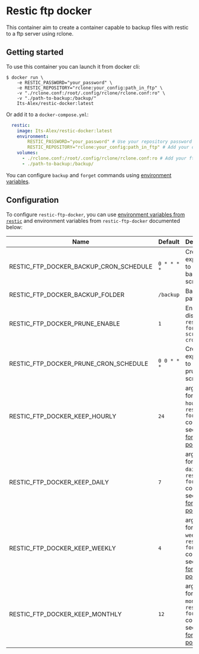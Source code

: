 # Restic ftp docker

This container aim to create a container capable to backup files with restic
to a ftp server using rclone.

## Getting started

To use this container you can launch it from docker cli:

```sh-session
$ docker run \
    -e RESTIC_PASSWORD="your_password" \
    -e RESTIC_REPOSITORY="rclone:your_config:path_in_ftp" \
    -v "./rclone.conf:/root/.config/rclone/rclone.conf:ro" \
    -v "./path-to-backup:/backup/"
    Its-Alex/restic-docker:latest
```

Or add it to a `docker-compose.yml`:

```yaml
  restic:
    image: Its-Alex/restic-docker:latest
    environment:
        RESTIC_PASSWORD="your_password" # Use your repository password
        RESTIC_REPOSITORY="rclone:your_config:path_in_ftp" # Add your config and path
    volumes:
      - ./rclone.conf:/root/.config/rclone/rclone.conf:ro # Add your ftp to rclone config file
      - ./path-to-backup:/backup/
```

You can configure `backup` and `forget` commands using
[environment variables](#configuration).

## Configuration

To configure `restic-ftp-docker`, you can use
[environment variables from `restic`](https://restic.readthedocs.io/en/latest/manual_rest.html)
and environment variables from `restic-ftp-docker` documented below:

| Name                                   | Default     | Description                                                                                                                                                                              |
| -------------------------------------- | ----------- | ---------------------------------------------------------------------------------------------------------------------------------------------------------------------------------------- |
| RESTIC_FTP_DOCKER_BACKUP_CRON_SCHEDULE | `0 * * * *` | Cron expression to launch backup script                                                                                                                                                  |
| RESTIC_FTP_DOCKER_BACKUP_FOLDER        | `/backup`   | Backup path                                                                                                                                                                              |
| RESTIC_FTP_DOCKER_PRUNE_ENABLE         | `1`         | Enable or disable `restic forget script in crontab`                                                                                                                                      |
| RESTIC_FTP_DOCKER_PRUNE_CRON_SCHEDULE  | `0 0 * * *` | Cron expression to launch prune script                                                                                                                                                   |
| RESTIC_FTP_DOCKER_KEEP_HOURLY          | `24`        | argument for `--keep-hourly` of `restic forget` command, see [restic forget policies](https://restic.readthedocs.io/en/latest/060_forget.html#removing-snapshots-according-to-a-policy)  |
| RESTIC_FTP_DOCKER_KEEP_DAILY           | `7`         | argument for `--keep-daily` of `restic forget` command, see [restic forget policies](https://restic.readthedocs.io/en/latest/060_forget.html#removing-snapshots-according-to-a-policy)   |
| RESTIC_FTP_DOCKER_KEEP_WEEKLY          | `4`         | argument for `--keep-weekly` of `restic forget` command, see [restic forget policies](https://restic.readthedocs.io/en/latest/060_forget.html#removing-snapshots-according-to-a-policy)  |
| RESTIC_FTP_DOCKER_KEEP_MONTHLY         | `12`        | argument for `--keep-monthly` of `restic forget` command, see [restic forget policies](https://restic.readthedocs.io/en/latest/060_forget.html#removing-snapshots-according-to-a-policy) |
